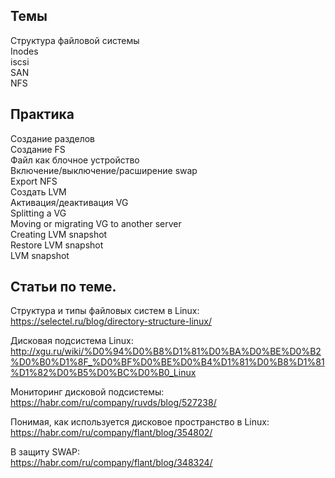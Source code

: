
## Темы
Структура файловой системы  
Inodes  
iscsi  
SAN  
NFS  

## Практика
Создание разделов  
Создание FS  
Файл как блочное устройство  
Включение/выключение/расширение swap  
Export NFS  
Создать LVM  
Активация/деактивация VG  
Splitting a VG  
Moving or migrating VG to another server  
Creating LVM snapshot  
Restore LVM snapshot  
LVM snapshot  

## Статьи по теме.
Структура и типы файловых систем в Linux:  
https://selectel.ru/blog/directory-structure-linux/

Дисковая подсистема Linux:  
http://xgu.ru/wiki/%D0%94%D0%B8%D1%81%D0%BA%D0%BE%D0%B2%D0%B0%D1%8F_%D0%BF%D0%BE%D0%B4%D1%81%D0%B8%D1%81%D1%82%D0%B5%D0%BC%D0%B0_Linux

Мониторинг дисковой подсистемы:  
https://habr.com/ru/company/ruvds/blog/527238/

Понимая, как используется дисковое пространство в Linux:  
https://habr.com/ru/company/flant/blog/354802/

В защиту SWAP:  
https://habr.com/ru/company/flant/blog/348324/

